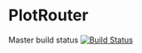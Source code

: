 # PlotRouter

Master build status
[![Build Status](https://semaphoreci.com/api/v1/possiblellama/plotrouter/branches/master/badge.svg)](https://semaphoreci.com/possiblellama/plotrouter)
